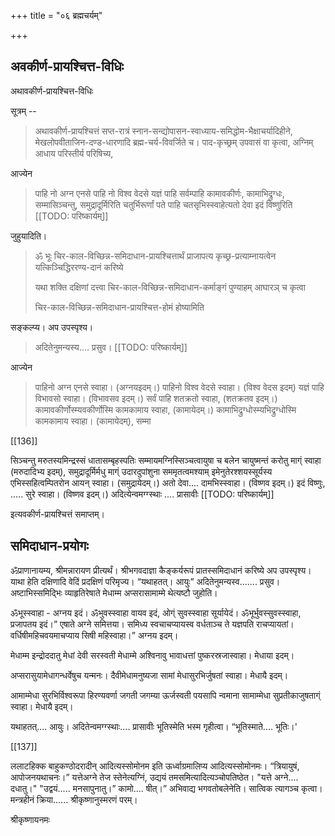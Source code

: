 +++
title = "०६ ब्रह्मचर्यम्"

+++
## अवकीर्ण-प्रायश्चित्त-विधिः
अथावकीर्ण-प्रायश्चित्त-विधिः

सूत्रम् -- 

> अथावकीर्ण-प्रायश्चित्तं सप्त-रात्रं स्नान-सन्द्योपासन-स्वाध्याय-समिद्धोम-भैक्षाचर्यादिहीने, मेखलोपवीताजिन-दण्ड-धारणादि ब्रह्म-चर्य-विवर्जिते च। पाद-कृच्छ्रम् उपवासं वा कृत्वा, अग्निम् आधाय परिस्तीर्य परिषिच्य, 

आज्येन 

> पाहि नो अग्न एनसे पाहि नो विश्व वेदसे यज्ञं पाहि सर्वम्पाहि कामावकीर्णः, कामाभिद्रुग्धः, सम्मासिञ्चन्तु, समुद्रादूर्मिरिति चतुर्भिरूर्णां पते पाहि चतसृभिस्स्वाहेत्यतो देवा इदं विष्णुरिति 
[[TODO: परिष्कार्यम्]]

जुहुयादिति।

> ॐ भूः चिर-काल-विच्छिन्न-समिदाधान-प्रायश्चित्तार्थं प्राजापत्य कृच्छ्र-प्रत्याम्नायत्वेन यत्किञ्चिद्धिररण्य-दानं करिष्ये 
>
> यथा शक्ति दक्षिणां दत्त्वा चिर-काल-विच्छिन्न-समिदाधान-कर्माङ्गं पुण्याहम् आघारञ् च कृत्वा
> 
> चिर-काल-विच्छिन्न-समिदाधान-प्रायश्चित्त-होमं होष्यामिति 

सङ्कल्प्य। अप उपस्पृश्य। 

> अदितेनुमन्यस्य.... प्रसुव। 
[[TODO: परिष्कार्यम्]]

आज्येन 

> पाहिनो अग्न एनसे स्वाहा। (अग्नयइदम्।) पाहिनो विश्व वेदसे स्वाहा। (विश्व वेदस इदम्) यज्ञं पाहि विभावसो स्वाहा। (विभावसव इदम्।) सर्वं पाहि शतक्रतो स्वाहा, (शतक्रतव इदम्।) कामावकीर्णोस्म्यवकीर्णोस्मि कामकामाय स्वाहा, (कामायेदम्।) कामाभिद्रुग्धोस्म्यभिद्रुग्धोस्मि कामकामाय स्वाहा। (कामायेदम्), सम्मा 

[[136]]

सिञ्चन्तु मरुतस्यमिन्द्रस्सं धातासम्बृहस्पतिः सम्मायमग्निस्सिञ्चत्वायुषा च बलेन चायुष्मन्तं करोतु माग्ं स्वाहा (मरुदादिभ्य इदम्), समुद्रादूर्मिर्मधु माग्ं उदारदुपांशुना सममृतत्वमश्याम् इमेनुतेरश्शयस्सूर्यस्य एभिस्सहित्वम्पितरोन आयन् स्वाहा। (समुद्रायेदम्।) अतो देवा.... दामभिस्स्वाहा। (विष्णव इदम्।) इदं विष्णुः, ..... सुरे स्वाहा। (विष्णव इदम्।) अदित्येन्वमग्ग्स्थाः .... प्रासावीः 
[[TODO: परिष्कार्यम्]]

इत्यवकीर्ण-प्रायश्चित्तं समाप्तम्। 

## समिदाधान-प्रयोगः 

ॐप्राणानायम्य, श्रीमन्नारायण प्रीत्यर्थं। श्रीभगवदाज्ञा कैङ्कर्यरूपं प्रातस्समिदाधानं करिष्ये अप उपस्पृश्य। याथा हेति दक्षिणादि वेदिं प्रदक्षिणं परिमृज्य। “यथाहतत्। आयुः” अदितेनुमन्यस्व....... प्रसुव। अष्टाभिस्समिद्भिः व्याहृतिरेषाते मेधाम्म अप्सरासामाम्मे थेत्यष्टौ जुहोति। 

ॐभूस्स्वाहा - अग्नय इदं। ॐभुवस्स्वाहा वायव इदं, ओग्ं सुवस्स्वाहा सूर्यायेदं। ॐभूर्भुवस्सुवस्स्वाहा, प्रजापतय इदं।” एषाते अग्ने समित्तया। समिध्य स्वचाचप्यायस्व वर्धताञ्च ते यज्ञपति राचप्यायतां। वर्धिषीमहिचवयमाचप्याय सिषी महिस्वाहा।” अग्नय इदम्। 

मेधाम्म इन्द्रोददातु मेधां देवी सरस्वती मेधाम्मे अश्विनावु भावाधत्तां पुष्करस्रजास्वाहा। मेधाया इदम्। 

अप्सरासुयामेधागन्धर्वेषुच यन्मनः। दैवीमेधामनुष्यजा 
सामां मेधासुरभिर्जुषतां स्वाहा। मेधायै इदम्। 

आमाम्मेधा सुरभिर्विश्वरूपा हिरण्यवर्णा जगती जगम्या ऊर्जस्वती पयसापि न्वमाना सामाम्मेधा सुप्रतीकाजुषताग्ं स्वाहा। मेधायै इदम्। 

यथाहतत्.... आयुः। अदितेन्वमग्ग्स्थाः.... प्रासावीः भूतिस्मेति भस्म गृहीत्वा। 
“भूतिस्माते.... भूतिः।' 

[[137]]
 
ललाटहिक्क बाहुकण्ठोदरादीन् आदित्यस्सोमोनम इति ऊर्ध्वाग्रमालिप्य आदित्यस्सोमोनमः। “त्रियायुषं, आपोजनयथाचनः।” 
यत्तेअग्ने तेज स्तेनेत्यग्निं, उद्ययं तमसमित्यादित्यञ्चोपतिष्ठेत। "यत्ते अग्ने.... दधातु।" "उद्वयं..... मनसापुनातु।” कामो.... षीत्।” अभिवाद्य भगवतोबलेनेति। सात्विक त्यागञ्च कृत्वा। मन्त्रहीनं क्रिया...... श्रीकृष्णानुस्मरणं परम्। 

श्रीकृष्णायनमः 

